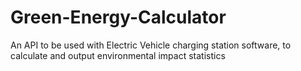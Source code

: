 # Green-Energy-Calculator
An API to be used with Electric Vehicle charging station software, to calculate and output environmental impact statistics
